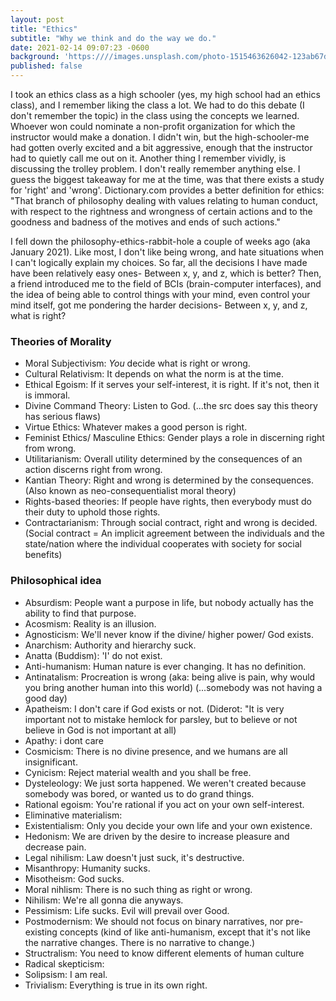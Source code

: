 ```yaml
---
layout: post
title: "Ethics"
subtitle: "Why we think and do the way we do."
date: 2021-02-14 09:07:23 -0600
background: 'https:////images.unsplash.com/photo-1515463626042-123ab67dcaa7?ixid=MXwxMjA3fDB8MHxwaG90by1wYWdlfHx8fGVufDB8fHw%3D&ixlib=rb-1.2.1&auto=format&fit=crop&w=1500&q=80'
published: false
---
```


I took an ethics class as a high schooler (yes, my high school had an ethics class), and I remember liking the class a lot. We had to do this debate (I don't remember the topic) in the class using the concepts we learned. Whoever won could nominate a non-profit organization for which the instructor would make a donation. I didn't win, but the high-schooler-me had gotten overly excited and a bit aggressive, enough that the instructor had to quietly call me out on it. Another thing I remember vividly, is discussing the trolley problem. 
I don't really remember anything else. I guess the biggest takeaway for me at the time, was that there exists a study for 'right' and 'wrong'. Dictionary.com provides a better definition for ethics: "That branch of philosophy dealing with values relating to human conduct, with respect to the rightness and wrongness of certain actions and to the goodness and badness of the motives and ends of such actions." 

I fell down the philosophy-ethics-rabbit-hole a couple of weeks ago (aka January 2021). Like most, I don't like being wrong, and hate situations when I can't logically explain my choices. So far, all the decisions I have made have been relatively easy ones- Between x, y, and z, which is better? 
Then, a friend introduced me to the field of BCIs (brain-computer interfaces), and the idea of being able to control things with your mind, even control your mind itself, got me pondering the harder decisions- Between x, y, and z, what is right? 

### Theories of Morality
* Moral Subjectivism: <em>You</em> decide what is right or wrong.
* Cultural Relativism: It depends on what the norm is at the time.
* Ethical Egoism: If it serves your self-interest, it is right. If it's not, then it is immoral.
* Divine Command Theory: Listen to God. (...the src does say this theory has serious flaws)
* Virtue Ethics: Whatever makes a good person is right.
* Feminist Ethics/ Masculine Ethics: Gender plays a role in discerning right from wrong.
* Utilitarianism: Overall utility determined by the consequences of an action discerns right from wrong.
* Kantian Theory: Right and wrong is determined by the consequences.  (Also known as neo-consequentialist moral theory)
* Rights-based theories: If people have rights, then everybody must do their duty to uphold those rights.
* Contractarianism: Through social contract, right and wrong is decided. (Social contract = An implicit agreement between the individuals and the state/nation where the individual cooperates with society for social benefits)

### Philosophical idea 
* Absurdism: People want a purpose in life, but nobody actually has the ability to find that purpose.
* Acosmism: Reality is an illusion.
* Agnosticism: We'll never know if the divine/ higher power/ God exists.
* Anarchism: Authority and hierarchy suck.
* Anatta (Buddism): 'I' do not exist.
* Anti-humanism: Human nature is ever changing. It has no definition.
* Antinatalism: Procreation is wrong (aka: being alive is pain, why would you bring another human into this world) (...somebody was not having a good day)
* Apatheism: I don't care if God exists or not. (Diderot: "It is very important not to mistake hemlock for parsley, but to believe or not believe in God is not important at all)
* Apathy: i dont care
* Cosmicism: There is no divine presence, and we humans are all insignificant.
* Cynicism: Reject material wealth and you shall be free.
* Dysteleology: We just sorta happened. We weren't created because somebody was bored, or wanted us to do grand things.
* Rational egoism: You're rational if you act on your own self-interest. 
* Eliminative materialism: 
* Existentialism: Only you decide your own life and your own existence.
* Hedonism: We are driven by the desire to increase pleasure and decrease pain. 
* Legal nihilism: Law doesn't just suck, it's destructive.
* Misanthropy: Humanity sucks.
* Misotheism: God sucks.
* Moral nihlism: There is no such thing as right or wrong.
* Nihilism: We're all gonna die anyways.
* Pessimism: Life sucks. Evil will prevail over Good.
* Postmodernism: We should not focus on binary narratives, nor pre-existing concepts (kind of like anti-humanism, except that it's not like the narrative changes. There is no narrative to change.)
* Structralism:  You need to know different elements of human culture 
* Radical skepticism: 
* Solipsism: I am real.
* Trivialism: Everything is true in its own right.


